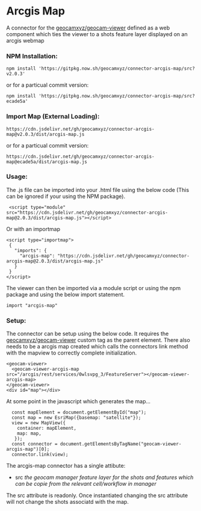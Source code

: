 # Arcgis Map
A connector for the [geocamxyz/geocam-viewer](https://github.com/geocamxyz/geocam-viewer) defined as a web component which ties the viewer to a shots feature layer displayed on an arcgis webmap

### NPM Installation:
```
npm install 'https://gitpkg.now.sh/geocamxyz/connector-arcgis-map/src?v2.0.3'
```
or for a particual commit version:
```
npm install 'https://gitpkg.now.sh/geocamxyz/connector-arcgis-map/src?ecade5a'
```
### Import Map (External Loading):
```
https://cdn.jsdelivr.net/gh/geocamxyz/connector-arcgis-map@v2.0.3/dist/arcgis-map.js
```
or for a particual commit version:
```
https://cdn.jsdelivr.net/gh/geocamxyz/connector-arcgis-map@ecade5a/dist/arcgis-map.js
```
### Usage:
The .js file can be imported into your .html file using the below code (This can be ignored if your using the NPM package).
```
 <script type="module" src="https://cdn.jsdelivr.net/gh/geocamxyz/connector-arcgis-map@2.0.3/dist/arcgis-map.js"></script>
 ```

 Or with an importmap
 ```
<script type="importmap">
  {
    "imports": {
      "arcgis-map": "https://cdn.jsdelivr.net/gh/geocamxyz/connector-arcgis-map@2.0.3/dist/arcgis-map.js"
    }
  }
</script>
```
The viewer can then be imported via a module script or using the npm package and using the below import statement.
```
import "arcgis-map"
```
### Setup:
The connector can be setup using the below code. It requires the [geocamxyz/geocam-viewer](https://github.com/geocamxyz/geocam-viewer) custom tag as the parent element.  There also needs to be a arcgis map created which calls the connectors link method with the mapview to correctly complete initialization.
```
<geocam-viewer>
  <geocam-viewer-arcgis-map src="/arcgis/rest/services/0wlsvpg_3/FeatureServer"></geocam-viewer-arcgis-map>
</geocam-viewer>
<div id="map"></div>
```
At some point in the javascript which generates the map...
```
  const mapElement = document.getElementById("map");
  const map = new EsriMap({basemap: "satellite"});
  view = new MapView({
    container: mapElement,
    map: map,
   });
  const connector = document.getElementsByTagName("geocam-viewer-arcgis-map")[0];
  connector.link(view);

```
The arcgis-map connector has a single attibute:
- src *the geocam manager feature layer for the shots and features which can be copie from the relevant cell/workflow in manager*

The src attribute is readonly.  Once instantiated changing the src attribute will not change the shots associatd with the map.
